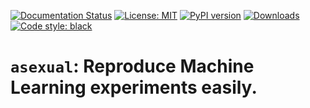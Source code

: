 [![Documentation Status](https://readthedocs.org/projects/asexual/badge/?version=latest)](https://asexual.readthedocs.io/en/latest/?badge=latest)
[![License: MIT](https://img.shields.io/badge/License-MIT-yellow.svg)](https://opensource.org/licenses/MIT)
[![PyPI version](https://badge.fury.io/py/asexual.svg)](https://badge.fury.io/py/asexual)
[![Downloads](https://pepy.tech/badge/asexual)](https://pepy.tech/project/asexual)
[![Code style: black](https://img.shields.io/badge/code%20style-black-000000.svg)](https://github.com/psf/black)


# ``asexual``: Reproduce Machine Learning experiments easily.

